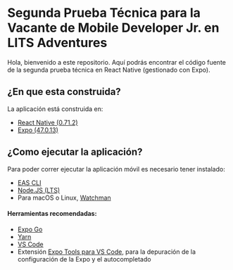 # Segunda Prueba Técnica para la Vacante de Mobile Developer Jr. en LITS Adventures
Hola, bienvenido a este repositorio. Aquí podrás encontrar el código fuente de la segunda prueba técnica en React Native (gestionado con Expo).

## ¿En que esta construida?
La aplicación está construida en:
- [React Native (0.71.2)](https://reactnative.dev)
- [Expo (47.0.13)](https://expo.dev)

## ¿Como ejecutar la aplicación?
Para poder correr ejecutar la aplicación móvil es necesario tener instalado:

- [EAS CLI](https://docs.expo.dev/eas-update/getting-started/#install-the-latest-eas-cli)
- [Node.JS (LTS)](https://nodejs.org/es)
- Para macOS o Linux, [Watchman](https://facebook.github.io/watchman/docs/install#buildinstall)

#### Herramientas recomendadas:
- [Expo Go](https://docs.expo.dev/get-started/installation/#2-expo-go-app-for-android-and)
- [Yarn](https://classic.yarnpkg.com/en/docs/install)
- [VS Code](https://code.visualstudio.com)
- Extensión [Expo Tools para VS Code](https://marketplace.visualstudio.com/items?itemName=byCedric.vscode-expo), para la depuración de la configuración de la Expo y el autocompletado